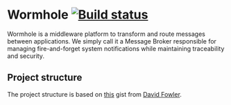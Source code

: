 # Wormhole [![Build status](https://ci.appveyor.com/api/projects/status/d27jo2md4km2jy7v/branch/master?svg=true)](https://ci.appveyor.com/project/shadi-mahm/wormhole-u70hp/branch/master)

Wormhole is a middleware platform to transform and route messages between applications.
We simply call it a Message Broker responsible for managing fire-and-forget system notifications while maintaining traceability and security.

## Project structure

The project structure is based on [this](https://gist.github.com/davidfowl/ed7564297c61fe9ab814) gist from [David Fowler](https://gist.github.com/davidfowl).
